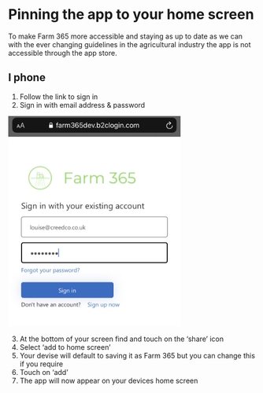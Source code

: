 # Pinning the app to your home screen 


To make Farm 365 more accessible and staying as up to date as we can with the ever changing guidelines in the agricultural  industry the app is not accessible through the app store. 
 
## I phone 
1. Follow the link to sign in
2. Sign in with email address & password
<img src="Images/IMG_0628.jpg" alt="sign in" width=350px />

3. At the bottom of your screen find and touch on the ‘share’ icon
4. Select ‘add to home screen’ 
5. Your devise will default to saving it as Farm 365 but you can change this if you require
6. Touch on ‘add’
7. The app will now appear on your devices home screen 
